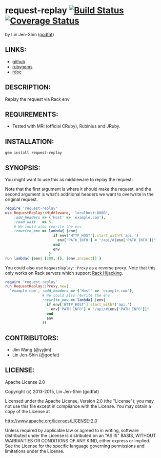 # request-replay [![Build Status](https://secure.travis-ci.org/godfat/request-replay.png?branch=master)](http://travis-ci.org/godfat/request-replay) [![Coverage Status](https://coveralls.io/repos/godfat/request-replay/badge.png)](https://coveralls.io/r/godfat/request-replay)

by Lin Jen-Shin ([godfat](http://godfat.org))

## LINKS:

* [github](https://github.com/godfat/request-replay)
* [rubygems](https://rubygems.org/gems/request-replay)
* [rdoc](http://rdoc.info/github/godfat/request-replay)

## DESCRIPTION:

Replay the request via Rack env

## REQUIREMENTS:

* Tested with MRI (official CRuby), Rubinius and JRuby.

## INSTALLATION:

    gem install request-replay

## SYNOPSIS:

You might want to use this as middleware to replay the request:

Note that the first argument is where it should make the request,
and the second argument is what's additional headers we want to
overwrite in the original request.

``` ruby
require 'request-replay'
use RequestReplay::Middleware, 'localhost:8080',
    :add_headers => {'Host' => 'example.com'},
    :read_wait   => 5,
    # We could also rewrite the env
    :rewrite_env => lambda{ |env|
                      if env['HTTP_HOST'].start_with?('api.')
                        env['PATH_INFO'] = "/api/#{env['PATH_INFO']}"
                      end
                      env
                    }
run lambda{ |env| [200, {}, [env.inspect]] }
```

You could also use `RequestReplay::Proxy` as a reverse proxy. Note that
this only works on Rack servers which support [Rack Hijacking][].

[Rack Hijacking]: http://rack.rubyforge.org/doc/SPEC.html

``` ruby
require 'request-replay'
run RequestReplay::Proxy.new(
  'example.com', :add_headers => {'Host' => 'example.com'},
                 # We could also rewrite the env
                 :rewrite_env => lambda{ |env|
                   if env['HTTP_HOST'].start_with?('api.')
                     env['PATH_INFO'] = "/api/#{env['PATH_INFO']}"
                   end
                   env
                 })
```

## CONTRIBUTORS:

* Jim Wang (@yyjim)
* Lin Jen-Shin (@godfat)

## LICENSE:

Apache License 2.0

Copyright (c) 2013-2015, Lin Jen-Shin (godfat)

Licensed under the Apache License, Version 2.0 (the "License");
you may not use this file except in compliance with the License.
You may obtain a copy of the License at

<http://www.apache.org/licenses/LICENSE-2.0>

Unless required by applicable law or agreed to in writing, software
distributed under the License is distributed on an "AS IS" BASIS,
WITHOUT WARRANTIES OR CONDITIONS OF ANY KIND, either express or implied.
See the License for the specific language governing permissions and
limitations under the License.
